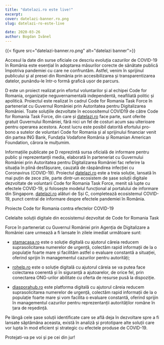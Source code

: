```yaml
---
title: "datelazi.ro este live!"
excerpt:
cover: datelazi-banner.ro.png
slug: datelazi-ro-este-live

date: 2020-03-26
author: Bogdan Ivănel
---
```


{{< figure src="datelazi-banner.ro.png" alt="datelazi banner">}}

Accesul la date din surse oficiale ce descriu evoluția cazurilor de COVID-19 în România este esențial în adoptarea măsurilor corecte de sănătate publică împotriva pandemiei cu care ne confruntăm. Astfel, venim în sprijinul publicului și al presei din România prin accesibilizarea și transparentizarea datelor, punându-le într-o formă grafică ușor de parcurs.

D este un proiect realizat prin efortul voluntarilor și al echipei Code for Romania, organizație neguvernamentală independentă, neafiliată politic și apolitică. Proiectul este realizat în cadrul Code for Romania Task Force în parteneriat cu Guvernul României prin Autoritatea pentru Digitalizarea României. Toate soluțiile dezvoltate în ecosositemul COVID19 de către Code for Romania Task Force, din care și [datelazi.ro](https://datelazi.ro) face parte, sunt oferite gratuit Guvernului României, fără nici un fel de costuri acum sau ulterioare pentru operarea acestora. Acest lucru este posibil datorită efortului pro-bono a sutelor de voluntari Code for Romania și al sprijinului financiar venit din partea ING Bank, Fundația Vodafone România și Romanian American Foundation, cărora le mulțumim.

Informațiile publicate pe D reprezintă sursa oficială de informare pentru public și reprezentanții media, elaborată în parteneriat cu Guvernului României prin Autoritatea pentru Digitalizarea României fac referire la situația în plină desfășurare, cauzată de răspândirea infecției cu Coronavirus (COVID-19). Proiectul [datelazi.ro](https://datelazi.ro) este a treia soluție, lansată în mai puțin de zece zile, parte dintr-un ecosistem de șase soluții digitale dezvoltate de voluntarii Code for Romania Task Force, menit să lupte cu efectele COVID-19, și folosește modelul funcțional al portalului de informare din Singapore. [datelazi.ro](https://datelazi.ro) alături de Sși C, completează ecosistemul COVID-19, punct central de informare despre efectele pandemiei în România.

Proiecte Code for Romania contra efectelor COVID-19

Celelalte soluții digitale din ecosistemul dezvoltat de Code for Romania Task

Force în parteneriat cu Guvernul României prin Agenția de Digitalizare a României care urmează a fi lansate în zilele imediat următoare sunt:

- [stamacasa.ro](https://stamacasa.ro) este o soluție digitală cu ajutorul căreia reducem suprasolicitarea numerelor de urgență, colectăm rapid informații de la o populație foarte mare și facilităm astfel o evaluare constantă a situației, oferind sprijin în managementul cazurilor pentru autorități;

- [rohelp.ro](https://rohelp.ro) este o soluție digitală cu ajutorul căreia se va putea face colectarea coerentă și în siguranță a ajutoarelor, de orice fel, prin conectarea ONG-urilor abilitate cu oferta de resurse pusă la dispoziție.

- [diasporahub.ro](https://diasporahub.ro) este platforma digitală cu ajutorul căreia reducem suprasolicitarea numerelor de urgență, colectăm rapid informații de la o populație foarte mare și vom facilita o evaluare constantă, oferind sprijin în managementul cazurilor pentru reprezentanții autorităților române în țara de reședință.

Pe lângă cele șase soluții identificate care se află deja în dezvoltare spre a fi lansate săptămâna aceasta, există în analiză și prototipare alte soluții care vor lupta în mod eficient și strategic cu efectele produse de COVID-19.

Protejati-va pe voi și pe cei din jur!
